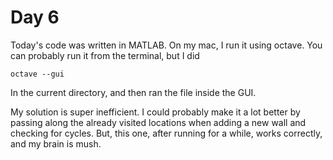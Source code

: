 # Day 6

Today's code was written in MATLAB. On my mac, I run it using octave. You can probably run it from the terminal, but I did

```
octave --gui
```

In the current directory, and then ran the file inside the GUI.

My solution is super inefficient. I could probably make it a lot better by passing along the already visited locations when adding a new wall and checking for cycles. But, this one, after running for a while, works correctly, and my brain is mush.
